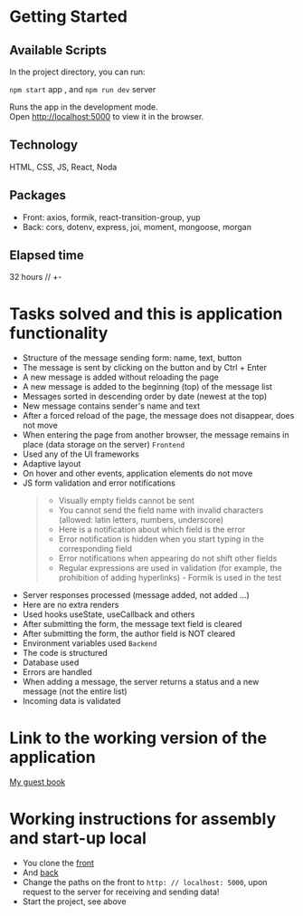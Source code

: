 # Getting Started 

## Available Scripts

In the project directory, you can run:

`npm start` app , and `npm run dev` server

Runs the app in the development mode.\
Open [http://localhost:5000](http://localhost:5000) to view it in the browser.

## Technology

HTML, CSS, JS, React, Noda

## Packages

- Front: axios, formik, react-transition-group, yup
- Back: cors, dotenv, express, joi, moment, mongoose, morgan

## Elapsed time

32 hours // +-

# Tasks solved and this is application functionality

- Structure of the message sending form: name, text, button
- The message is sent by clicking on the button and by Ctrl + Enter
- A new message is added without reloading the page
- A new message is added to the beginning (top) of the message list
- Messages sorted in descending order by date (newest at the top)
- New message contains sender's name and text
- After a forced reload of the page, the message does not disappear, does not move
- When entering the page from another browser, the message remains in place (data storage on the server)
 `Frontend`
- Used any of the UI frameworks
- Adaptive layout
- On hover and other events, application elements do not move
- JS form validation and error notifications
   >- Visually empty fields cannot be sent
   >- You cannot send the field name with invalid characters (allowed: latin letters, numbers, underscore)
   >- Here is a notification about which field is the error
   >- Error notification is hidden when you start typing in the corresponding field
   >- Error notifications when appearing do not shift other fields
   >- Regular expressions are used in validation (for example, the prohibition of adding hyperlinks) - Formik is used in the test
- Server responses processed (message added, not added ...)
- Here are no extra renders
- Used hooks useState, useCallback and others
- After submitting the form, the message text field is cleared
- After submitting the form, the author field is NOT cleared
- Environment variables used
 `Backend`
- The code is structured
- Database used
- Errors are handled
- When adding a message, the server returns a status and a new message (not the entire list)
- Incoming data is validated

# Link to the working version of the application

[My guest book](https://enigmatic-coast-01412.herokuapp.com)

# Working instructions for assembly and start-up local

* You clone the [front](https://github.com/SashaSkryd/guest-book-app/edit/main)
* And [back](https://github.com/SashaSkryd/guest-book-server/tree/main) 
* Change the paths on the front to `http: // localhost: 5000`, upon request to the server for receiving and sending data!
* Start the project, see above
